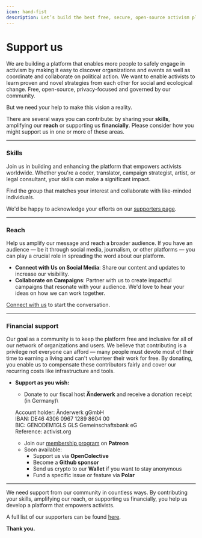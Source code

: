 ```yaml
---
icon: hand-fist
description: Let’s build the best free, secure, open-source activism platform.
---
```


# Support us

We are building a platform that enables more people to safely engage in activism by making it easy to discover organizations and events as well as coordinate and collaborate on political action. We want to enable activists to learn proven and novel strategies from each other for social and ecological change. Free, open-source, privacy-focused and governed by our community.

But we need your help to make this vision a reality.

There are several ways you can contribute: by sharing your **skills**, amplifying our **reach** or supporting us **financially**. Please consider how you might support us in one or more of these areas.

***

### Skills

Join us in building and enhancing the platform that empowers activists worldwide. Whether you're a coder, translator, campaign strategist, artist, or legal consultant, your skills can make a significant impact.

Find the group that matches your interest and collaborate with like-minded individuals.

We'd be happy to acknowledge your efforts on our [supporters page](https://activist.org/de/supporters).

***

### Reach

Help us amplify our message and reach a broader audience. If you have an audience — be it through social media, journalism, or other platforms — you can play a crucial role in spreading the word about our platform.

* **Connect with Us on Social Media**: Share our content and updates to increase our visibility.
* **Collaborate on Campaigns**: Partner with us to create impactful campaigns that resonate with your audience. We'd love to hear your ideas on how we can work together.&#x20;

[Connect with us](connect-with-us.md) to start the conversation.

***

### Financial support

Our goal as a community is to keep the platform free and inclusive for all of our network of organizations and users. We believe that contributing is a privilege not everyone can afford — many people must devote most of their time to earning a living and can't volunteer their work for free. By donating, you enable us to compensate these contributors fairly and cover our recurring costs like infrastructure and tools.

*   **Support as you wish:**

    * Donate to our fiscal host **Änderwerk** and receive a donation receipt (in Germany)\


    Account holder: Änderwerk gGmbH \
    IBAN: DE46 4306 0967 1289 8604 00 \
    BIC: GENODEM1GLS GLS Gemeinschaftsbank eG\
    Reference: activist.org



    * Join our [membership program](https://patreon.com/user?u=92165050\&utm\_medium=unknown\&utm\_source=join\_link\&utm\_campaign=creatorshare\_creator\&utm\_content=copyLink) on **Patreon**
    * Soon available:
      * Support us via **OpenColective**
      * Become a **Github sponsor**
      * Send us crypto to our **Wallet** if you want to stay anonymous
      * Fund a specific issue or feature via **Polar**

***

We need support from our community in countless ways. By contributing your skills, amplifying our reach, or supporting us financially, you help us develop a platform that empowers activists.

A full list of our supporters can be found [here](https://activist.org/de/supporters).

**Thank you.**
